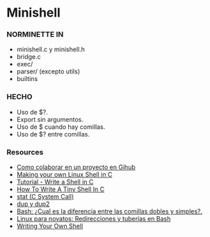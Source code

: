 # Minishell

### NORMINETTE IN
* minishell.c y minishell.h
* bridge.c
* exec/
* parser/ (excepto utils)
* builtins

### HECHO
* Uso de $?.
* Export sin argumentos.
* Uso de $ cuando hay comillas.
* Uso de $? entre comillas.

### Resources
* [Como colaborar en un proyecto en Gihub](https://gist.github.com/BCasal/026e4c7f5c71418485c1)
* [Making your own Linux Shell in C](https://www.geeksforgeeks.org/making-linux-shell-c/)
* [Tutorial - Write a Shell in C](https://brennan.io/2015/01/16/write-a-shell-in-c/)
* [How To Write A Tiny Shell In C](https://danrl.com/blog/2018/how-to-write-a-tiny-shell-in-c/)
* [stat (C System Call) ](http://codewiki.wikidot.com/c:system-calls:stat)
* [dup y dup2](https://baulderasec.wordpress.com/programacion/programacion-con-linux/3-trabajando-con-los-archivos/acceso-de-bajo-nivel-a-archivos/dup-y-dup2/)
* [Bash: ¿Cual es la diferencia entre las comillas dobles y simples?.](https://logico.ar/blog/2018/12/19/bash-cual-es-la-diferencia-entre-las-comillas-dobles-y-simples)
* [Linux para novatos: Redirecciones y tuberías en Bash](https://hipertextual.com/archivo/2014/07/redirecciones-y-tuberias-bash/)
* [Writing Your Own Shell](https://linuxgazette.net/111/ramankutty.html)
